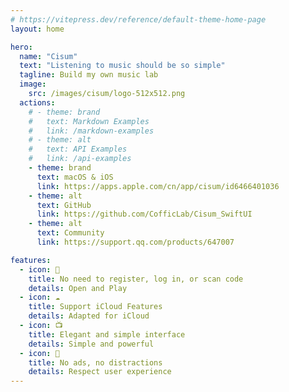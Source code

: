```yaml
---
# https://vitepress.dev/reference/default-theme-home-page
layout: home

hero:
  name: "Cisum"
  text: "Listening to music should be so simple"
  tagline: Build my own music lab
  image: 
    src: /images/cisum/logo-512x512.png
  actions:
    # - theme: brand
    #   text: Markdown Examples
    #   link: /markdown-examples
    # - theme: alt
    #   text: API Examples
    #   link: /api-examples
    - theme: brand
      text: macOS & iOS
      link: https://apps.apple.com/cn/app/cisum/id6466401036
    - theme: alt
      text: GitHub
      link: https://github.com/CofficLab/Cisum_SwiftUI
    - theme: alt
      text: Community
      link: https://support.qq.com/products/647007

features:
  - icon: 🔕
    title: No need to register, log in, or scan code
    details: Open and Play
  - icon: ☁️
    title: Support iCloud Features
    details: Adapted for iCloud
  - icon: 📺
    title: Elegant and simple interface
    details: Simple and powerful
  - icon: 🍵
    title: No ads, no distractions
    details: Respect user experience
---
```


<Features lang="en" />

<script setup>
import Features from '@/Cisum/Features.vue'
</script>
